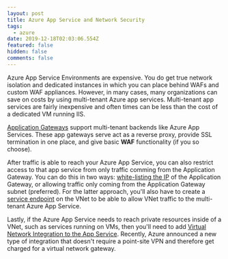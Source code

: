 ```yaml
---
layout: post
title: Azure App Service and Network Security
tags:
  - azure
date: 2019-12-18T02:03:06.554Z
featured: false
hidden: false
comments: false
---
```

Azure App Service Environments are expensive. You do get true network isolation and dedicated instances in which you can place behind WAFs and custom WAF appliances. However, in many cases, many organizations can save on costs by using multi-tenant Azure app services. Multi-tenant app services are fairly inexpensive and often times can be less than the cost of a dedicated VM running IIS.

<!--more-->

[Application Gateways](https://docs.microsoft.com/en-us/azure/application-gateway/application-gateway-web-app-overview) support multi-tenant backends like Azure App Services. These app gateways serve act as a reverse proxy, provide SSL termination in one place, and give basic **WAF** functionality (if you so choose). 

After traffic is able to reach your Azure App Service, you can also restrict access to that app service from only traffic comming from the Application Gateway. You can do this in two ways: [white-listing the IP](https://docs.microsoft.com/en-us/azure/app-service/app-service-ip-restrictions#adding-ip-address-rules) of the Application Gateway, or allowing traffic only coming from the Application Gateway subnet (preferred). For the latter approach, you'll also have to create a [service endpoint](https://docs.microsoft.com/en-us/azure/app-service/app-service-ip-restrictions#adding-ip-address-rules) on the VNet to be able to allow VNet traffic to the multi-tenant Azure App Service.

Lastly, if the Azure App Service needs to reach private resources inside of a VNet, such as services running on VMs, then you'll need to add [Virtual Network Integration to the App Service](https://docs.microsoft.com/en-us/azure/app-service/web-sites-integrate-with-vnet). Recently, Azure announced a new type of integration that doesn't require a point-site VPN and therefore get charged for a virtual network gateway.
